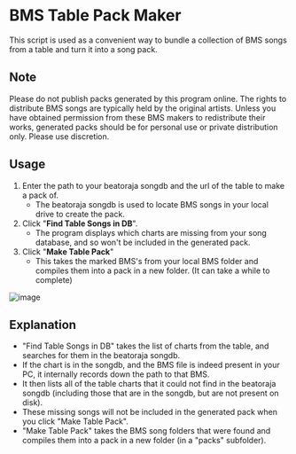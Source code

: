# BMS Table Pack Maker
This script is used as a convenient way to bundle a collection of BMS songs from a table and turn it into a song pack.

## Note
Please do not publish packs generated by this program online. The rights to distribute BMS songs are typically held by the original artists.
Unless you have obtained permission from these BMS makers to redistribute their works, generated packs should be for personal use or private distribution only. Please use discretion.

## Usage
1. Enter the path to your beatoraja songdb and the url of the table to make a pack of.
    - The beatoraja songdb is used to locate BMS songs in your local drive to create the pack.
2. Click "**Find Table Songs in DB**".
    - The program displays which charts are missing from your song database, and so won't be included in the generated pack.
3. Click "**Make Table Pack**"
    - This takes the marked BMS's from your local BMS folder and compiles them into a pack in a new folder. (It can take a while to complete)

![image](https://user-images.githubusercontent.com/27341392/174059251-f803c9b7-8add-4a89-ba91-52def00cab9f.png)

## Explanation
- "Find Table Songs in DB" takes the list of charts from the table, and searches for them in the beatoraja songdb.
- If the chart is in the songdb, and the BMS file is indeed present in your PC, it internally records down the path to that BMS.
- It then lists all of the table charts that it could not find in the beatoraja songdb (including those that are in the songdb, but are not present on disk).
- These missing songs will not be included in the generated pack when you click "Make Table Pack".
- "Make Table Pack" takes the BMS song folders that were found and compiles them into a pack in a new folder (in a "packs" subfolder).

